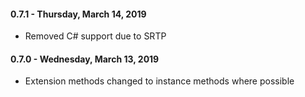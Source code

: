 #### 0.7.1 - Thursday, March 14, 2019
* Removed C# support due to SRTP

#### 0.7.0 - Wednesday, March 13, 2019
* Extension methods changed to instance methods where possible
